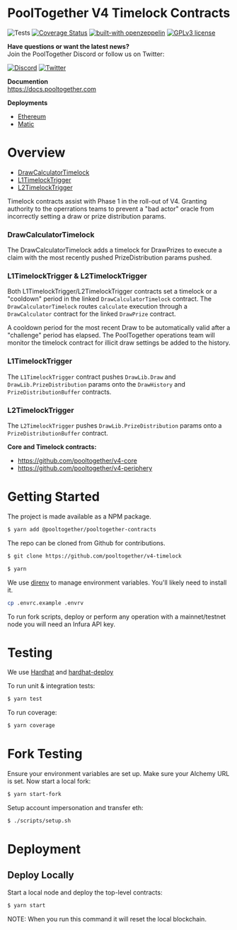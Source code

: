 # PoolTogether V4 Timelock Contracts

![Tests](https://github.com/pooltogether/v4-timelocks/actions/workflows/main.yml/badge.svg)
[![Coverage Status](https://coveralls.io/repos/github/pooltogether/v4-timelocks/badge.svg?branch=master)](https://coveralls.io/github/pooltogether/v4-timelocks?branch=master)
[![built-with openzeppelin](https://img.shields.io/badge/built%20with-OpenZeppelin-3677FF)](https://docs.openzeppelin.com/)
[![GPLv3 license](https://img.shields.io/badge/License-GPLv3-blue.svg)](http://perso.crans.org/besson/LICENSE.html)

<strong>Have questions or want the latest news?</strong>
<br/>Join the PoolTogether Discord or follow us on Twitter:

[![Discord](https://badgen.net/badge/icon/discord?icon=discord&label)](https://discord.gg/JFBPMxv5tr)
[![Twitter](https://badgen.net/badge/icon/twitter?icon=twitter&label)](https://twitter.com/PoolTogether_)

**Documention**<br>
https://docs.pooltogether.com

**Deployments**<br>
- [Ethereum](https://docs.pooltogether.com/resources/networks/ethereum)
- [Matic](https://docs.pooltogether.com/resources/networks/matic)

# Overview
- [DrawCalculatorTimelock](/contracts/DrawCalculatorTimelock.sol)
- [L1TimelockTrigger](/contracts/L1TimelockTrigger.sol)
- [L2TimelockTrigger](/contracts/L2TimelockTrigger.sol)

Timelock contracts assist with Phase 1 in the roll-out of V4. Granting authority to the operrations teams to prevent a "bad actor" oracle from incorrectly setting a draw or prize distribution params. 

### DrawCalculatorTimelock
The DrawCalculatorTimelock adds a timelock for DrawPrizes to execute a claim with the most recently pushed PrizeDistribution params pushed. 

### L1TimelockTrigger & L2TimelockTrigger
Both L1TimelockTrigger/L2TimelockTrigger contracts set a timelock or a "cooldown" period in the linked `DrawCalculatorTimelock` contract. The `DrawCalculatorTimelock` routes `calculate` execution through a `DrawCalculator` contract for the linked `DrawPrize` contract.

 A cooldown period for the most recent Draw to be automatically valid after a "challenge" period has elapsed. The PoolTogether operations team will monitor the timelock contract for illicit draw settings be added to the history.

### L1TimelockTrigger
The `L1TimelockTrigger` contract pushes `DrawLib.Draw` and `DrawLib.PrizeDistribution` params onto the `DrawHistory` and `PrizeDistributionBuffer` contracts.

### L2TimelockTrigger
The `L2TimelockTrigger` pushes `DrawLib.PrizeDistribution` params onto a `PrizeDistributionBuffer` contract.

**Core and Timelock contracts:**

- https://github.com/pooltogether/v4-core
- https://github.com/pooltogether/v4-periphery

# Getting Started

The project is made available as a NPM package.

```sh
$ yarn add @pooltogether/pooltogether-contracts
```

The repo can be cloned from Github for contributions.

```sh
$ git clone https://github.com/pooltogether/v4-timelock
```

```sh
$ yarn
```

We use [direnv](https://direnv.net/) to manage environment variables.  You'll likely need to install it.

```sh
cp .envrc.example .envrv
```

To run fork scripts, deploy or perform any operation with a mainnet/testnet node you will need an Infura API key.

# Testing

We use [Hardhat](https://hardhat.dev) and [hardhat-deploy](https://github.com/wighawag/hardhat-deploy)

To run unit & integration tests:

```sh
$ yarn test
```

To run coverage:

```sh
$ yarn coverage
```

# Fork Testing

Ensure your environment variables are set up.  Make sure your Alchemy URL is set.  Now start a local fork:

```sh
$ yarn start-fork
```

Setup account impersonation and transfer eth:

```sh
$ ./scripts/setup.sh
```

# Deployment

## Deploy Locally

Start a local node and deploy the top-level contracts:

```bash
$ yarn start
```

NOTE: When you run this command it will reset the local blockchain.

